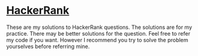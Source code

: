 <a href="https://www.hackerrank.com"><H1>HackerRank</H1></a>
<p>These are my solutions to HackerRank questions. The solutions are for my practice. There may be better solutions for the question. Feel free to refer my code if you want. However I recommend you try to solve the problem yourselves before referring mine.</p>
